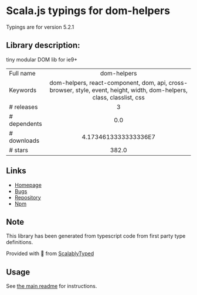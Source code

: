 
# Scala.js typings for dom-helpers

Typings are for version 5.2.1

## Library description:
tiny modular DOM lib for ie9+

|                    |                 |
| ------------------ | :-------------: |
| Full name          | dom-helpers |
| Keywords           | dom-helpers, react-component, dom, api, cross-browser, style, event, height, width, dom-helpers, class, classlist, css |
| # releases         | 3 |
| # dependents       | 0.0 |
| # downloads        | 4.1734613333333336E7 |
| # stars            | 382.0 |

## Links
- [Homepage](https://github.com/react-bootstrap/dom-helpers#readme)
- [Bugs](https://github.com/react-bootstrap/dom-helpers/issues)
- [Repository](https://github.com/react-bootstrap/dom-helpers)
- [Npm](https://www.npmjs.com/package/dom-helpers)
    


## Note
This library has been generated from typescript code from first party type definitions.

Provided with :purple_heart: from [ScalablyTyped](https://github.com/oyvindberg/ScalablyTyped)

## Usage
See [the main readme](../../readme.md) for instructions.


